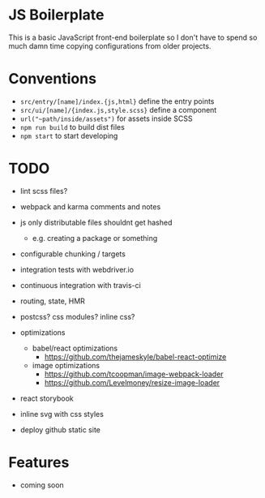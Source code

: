 # JS Boilerplate

This is a basic JavaScript front-end boilerplate so I don't have to spend so much damn time copying configurations from older projects.

# Conventions

- `src/entry/[name]/index.{js,html}` define the entry points
- `src/ui/[name]/{index.js,style.scss}` define a component
- `url("~path/inside/assets")` for assets inside SCSS
- `npm run build` to build dist files
- `npm start` to start developing

# TODO

- lint scss files?
- webpack and karma comments and notes

- js only distributable files shouldnt get hashed
  - e.g. creating a package or something
- configurable chunking / targets

- integration tests with webdriver.io

- continuous integration with travis-ci

- routing, state, HMR
- postcss? css modules? inline css?

- optimizations
  - babel/react optimizations
    - https://github.com/thejameskyle/babel-react-optimize
  - image optimizations
    - https://github.com/tcoopman/image-webpack-loader
    - https://github.com/Levelmoney/resize-image-loader

- react storybook
- inline svg with css styles
- deploy github static site

# Features

- coming soon
